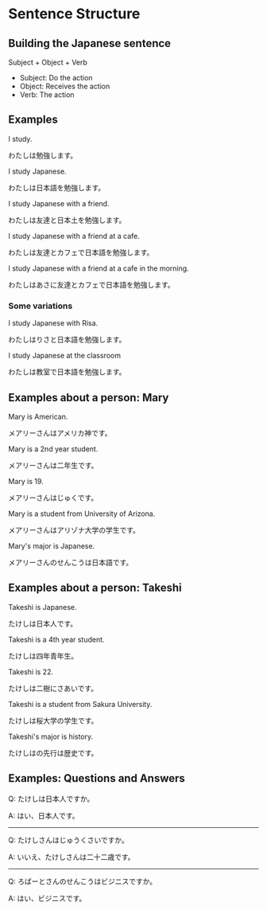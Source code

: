 # Sentence Structure

## Building the Japanese sentence

Subject + Object + Verb

- Subject: Do the action
- Object: Receives the action
- Verb: The action

## Examples

I study.

わたしは勉強します。

I study Japanese.

わたしは日本語を勉強します。

I study Japanese with a friend.

わたしは友達と日本土を勉強します。

I study Japanese with a friend at a cafe.

わたしは友達とカフェで日本語を勉強します。

I study Japanese with a friend at a cafe in the morning.

わたしはあさに友達とカフェで日本語を勉強します。

### Some variations

I study Japanese with Risa.

わたしはりさと日本語を勉強します。

I study Japanese at the classroom

わたしは教室で日本語を勉強します。

## Examples about a person: Mary

Mary is American.

メアリーさんはアメリカ神です。

Mary is a 2nd year student.

メアリーさんは二年生です。

Mary is 19.

メアリーさんはじゅくです。

Mary is a student from University of Arizona.

メアリーさんはアリゾナ大学の学生です。

Mary's major is Japanese.

メアリーさんのせんこうは日本語です。

## Examples about a person: Takeshi

Takeshi is Japanese.

たけしは日本人です。

Takeshi is a 4th year student.

たけしは四年青年生。

Takeshi is 22.

たけしは二樹にさあいです。

Takeshi is a student from Sakura University.

たけしは桜大学の学生です。

Takeshi's major is history.

たけしはの先行は歴史です。



## Examples: Questions and Answers

Q: たけしは日本人ですか。

A: はい、日本人です。

---

Q: たけしさんはじゅうくさいですか。

A: いいえ、たけしさんは二十二歳です。

---

Q: ろばーとさんのせんこうはビジニスですか。

A: はい、ビジニスです。
